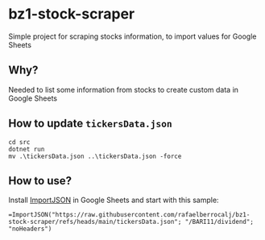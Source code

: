 # bz1-stock-scraper

Simple project for scraping stocks information, to import values for Google Sheets

## Why?

Needed to list some information from stocks to create custom data in Google Sheets

## How to update `tickersData.json`

```
cd src
dotnet run
mv .\tickersData.json ..\tickersData.json -force
```

## How to use?

Install [ImportJSON](https://github.com/bradjasper/ImportJSON) in Google Sheets and start with this sample:

```
=ImportJSON("https://raw.githubusercontent.com/rafaelberrocalj/bz1-stock-scraper/refs/heads/main/tickersData.json"; "/BARI11/dividend"; "noHeaders")
```
